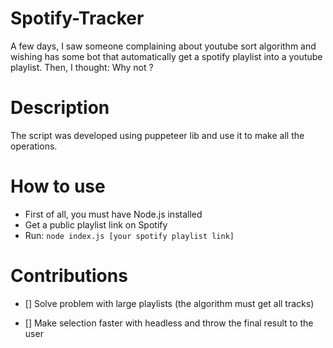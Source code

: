 # Spotify-Tracker

A few days, I saw someone complaining about youtube sort algorithm and wishing has some bot that automatically get a spotify playlist into a youtube playlist. Then, I thought: Why not ?

# Description

The script was developed using puppeteer lib and use it to make all the operations.

# How to use 

- First of all, you must have Node.js installed
- Get a public playlist link on Spotify
- Run: `node index.js [your spotify playlist link]`

# Contributions

- [] Solve problem with large playlists (the algorithm must get all tracks)

- [] Make selection faster with headless and throw the final result to the user